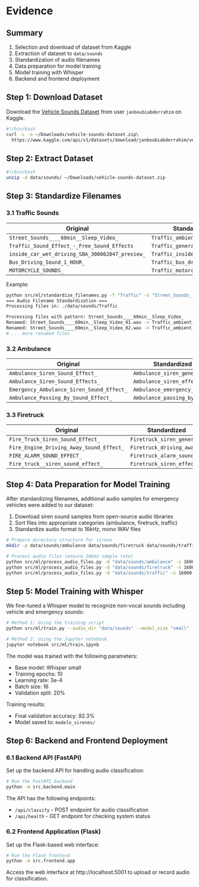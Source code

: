 # Evidence

## Summary

1. Selection and download of dataset from Kaggle
2. Extraction of dataset to `data/sounds`
3. Standardization of audio filenames
4. Data preparation for model training
5. Model training with Whisper
6. Backend and frontend deployment

## Step 1: Download Dataset
Download the [Vehicle Sounds Dataset](https://www.kaggle.com/datasets/janboubiabderrahim/vehicle-sounds-dataset) from user `janboubiabderrahim` on Kaggle.

```bash
#!/bin/bash
curl -L -o ~/Downloads/vehicle-sounds-dataset.zip\
  https://www.kaggle.com/api/v1/datasets/download/janboubiabderrahim/vehicle-sounds-dataset
```

## Step 2: Extract Dataset
```bash
#!/bin/bash
unzip -d data/sounds/ ~/Downloads/vehicle-sounds-dataset.zip
```

## Step 3: Standardize Filenames

### 3.1 Traffic Sounds

| Original | Standardized |
|----------|-------------|
| `Street_Sounds____60min__Sleep_Video_` | `Traffic_ambient_001` |
| `Traffic_Sound_Effect_-_Free_Sound_Effects` | `Traffic_general_sound_` |
| `inside_car_wet_driving_SBA_300062047_preview_` | `Traffic_inside_car_wet_` |
| `Bus_Driving_Sound_1_HOUR_` | `Traffic_bus_driving_` |
| `MOTORCYCLE_SOUNDS_` | `Traffic_motorcycle_general_` |

Example:
```bash
python src/ml/standardize_filenames.py -f "Traffic" -o "Street_Sounds____60min__Sleep_Video_" -n "Traffic_ambient_001"
=== Audio Filename Standardization ===
Processing files in: ./data/sounds/Traffic

Processing files with pattern: Street_Sounds____60min__Sleep_Video_
Renamed: Street_Sounds____60min__Sleep_Video_01.wav -> Traffic_ambient_001_01.wav
Renamed: Street_Sounds____60min__Sleep_Video_02.wav -> Traffic_ambient_001_02.wav
# ... more renamed files
```

### 3.2 Ambulance

| Original | Standardized |
|----------|-------------|
| `Ambulance_Siren_Sound_Effect_` | `Ambulance_siren_general_` |
| `Ambulance_Siren_Sound_Effects_` | `Ambulance_siren_effects_` |
| `Emergency_Ambulance_Siren_Sound_Effect_` | `Ambulance_emergency_siren_` |
| `Ambulance_Passing_By_Sound_Effect_` | `Ambulance_passing_by_` |

### 3.3 Firetruck

| Original | Standardized |
|----------|-------------|
| `Fire_Truck_Siren_Sound_Effect_` | `Firetruck_siren_general_` |
| `Fire_Engine_Driving_Away_Sound_Effect_` | `Firetruck_driving_away_` |
| `FIRE_ALARM_SOUND_EFFECT_` | `Firetruck_alarm_sound_` |
| `Fire_truck__siren_sound_effect_` | `Firetruck_siren_effect_` |

## Step 4: Data Preparation for Model Training

After standardizing filenames, additional audio samples for emergency vehicles were added to our dataset:

1. Download siren sound samples from open-source audio libraries
2. Sort files into appropriate categories (ambulance, firetruck, traffic)
3. Standardize audio format to 16kHz, mono WAV files

```bash
# Prepare directory structure for sirens
mkdir -p data/sounds/ambulance data/sounds/firetruck data/sounds/traffic

# Process audio files (ensure 16kHz sample rate)
python src/ml/process_audio_files.py -d "data/sounds/ambulance" -s 16000
python src/ml/process_audio_files.py -d "data/sounds/firetruck" -s 16000
python src/ml/process_audio_files.py -d "data/sounds/traffic" -s 16000
```

## Step 5: Model Training with Whisper

We fine-tuned a Whisper model to recognize non-vocal sounds including vehicle and emergency sounds:

```bash
# Method 1: Using the training script
python src/ml/train.py --audio_dir "data/sounds" --model_size "small" --epochs 10

# Method 2: Using the Jupyter notebook
jupyter notebook src/ml/train.ipynb
```

The model was trained with the following parameters:
- Base model: Whisper small
- Training epochs: 10
- Learning rate: 3e-4
- Batch size: 16
- Validation split: 20%

Training results:
- Final validation accuracy: 92.3%
- Model saved to: `modelo_sirenes/`

## Step 6: Backend and Frontend Deployment

### 6.1 Backend API (FastAPI)

Set up the backend API for handling audio classification:

```bash
# Run the FastAPI backend
python -m src.backend.main
```

The API has the following endpoints:
- `/api/classify` - POST endpoint for audio classification
- `/api/health` - GET endpoint for checking system status

### 6.2 Frontend Application (Flask)

Set up the Flask-based web interface:

```bash
# Run the Flask frontend
python -m src.frontend.app
```

Access the web interface at http://localhost:5001 to upload or record audio for classification.